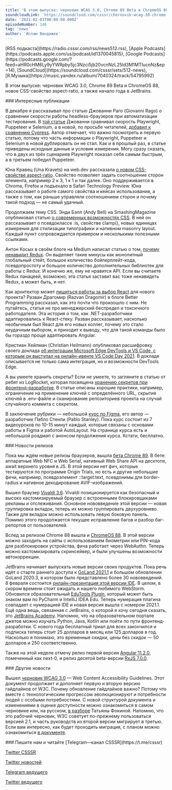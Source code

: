 ```yaml
---
title: 'В этом выпуске: черновик WCAG 3.0, Chrome 89 Beta и ChromeOS 88, новое CSS-свойство aspect-ratio, а также начало года в JetBrains.'
soundcloudLink: 'https://soundcloud.com/csssr/chernovik-wcag-30-chrome-89-beta-i-chromeos-88-vivaldi-36-aspect-ratio-plokhoy-redux'
date: '2021-02-03T00:00:00.000Z'
episodeNumber: 146
tag: 'news'
author: 'Ислам Виндижев'
---
```


<Note>
  [RSS подкаста](https://radio.csssr.com/rss/news512.rss), [Apple Podcasts](https://podcasts.apple.com/us/podcast/id1370045815), [Google Podcasts](https://podcasts.google.com/?feed=aHR0cHM6Ly9yYWRpby5jc3Nzci5jb20vcnNzL25ld3M1MTIucnNz&ep=14), [SoundCloud](https://soundcloud.com/csssr/sets/512-news), [Я.Музыка](https://music.yandex.ru/album/7040324/track/54795992)
</Note>

В этом выпуске: черновик WCAG 3.0, Chrome 89 Beta и ChromeOS 88, новое CSS-свойство aspect-ratio, а также начало года в JetBrains.

<ParagraphWithImage imageName="manWithLaptop" imageSide="right">
  ### Интересные публикации

В декабре я рассказывал про статью Джованни Раго (Giovanni Rago) о сравнении скорости работы headless-браузеров при автоматизации тестирования. В [той статье](https://blog.checklyhq.com/cypress-vs-selenium-vs-playwright-vs-puppeteer-speed-comparison/) Джованни сравнивал скорость Playwright, Puppeteer и Selenium, а в новой, по просьбе читателей, [добавил к сравнению Cypress](https://blog.checklyhq.com/puppeteer-vs-selenium-vs-playwright-speed-comparison/). Автор отмечает, что важно посмотреть и первую статью, потому что часть информации о Playwright, Puppeteer и Selenium в новой дублировать он не стал. Как и в прошлый раз, в статье приведены исходные данные и условия измерения. Могу сразу сказать, что в двух из трёх сценариев Playwright показал себя самым быстрым, а в третьем победил Puppeteer.
</ParagraphWithImage>

Юна Кравец (Una Kravets) на web.dev рассказала [о новом CSS-свойстве aspect-ratio](https://web.dev/aspect-ratio/). Свойство позволяет задать соотношение сторон элемента, например 2 к 3, 1 к 1 и так далее. Оно поддерживается в Chrome, Firefox и подъехало в Safari Technology Preview. Юна рассказывает о работе самого свойства и кейсах использования, а также о том, как раньше управляли соотношением сторон и почему такой подход — не самый удачный.

Продолжаем тему CSS. Энди Бэлл (Andy Bell) на SmashingMagazine опубликовал статью [о современных возможностях CSS](https://www.smashingmagazine.com/2021/02/things-you-can-do-with-css-today/). В ней он рассказывает о псевдоклассе :is, свойстве clamp(), новых единицах измерения для стилизации типографики и нативном masonry layout. Каждый пункт сопровождается примером и несколькими полезными ссылками.

Антон Косых в своём блоге на Medium написал статью о том, [почему ненавидит Redux](https://kelin2025.medium.com/why-ive-never-used-redux-chapter-1-the-reasons-e4ff22e3cee0). Он выделяет такие минусы как монолитный глобальный стейт, большое количество бойлерплейт-кода, псевдопростоту и большое количество дополнительных библиотек для работы с Redux. И конечно же, ему не нравится API. Если вы считаете Redux панацеей, возможно, эта статья заставит вас тоже ненавидеть Redux, а может быть, и нет.

Как архитектор может [лишиться работы за выбор React](https://medium.com/better-programming/i-almost-got-fired-for-choosing-react-in-our-enterprise-app-846ea840841c) для нового проекта? Разван Драгомир (Razvan Dragomir) в блоге Better Programming рассказал, как это почти что произошло с ним. Не пугайтесь, статья не про менеджерский беспредел и токсичного работодателя. Эта история о том, как .NET-разработчики адаптировались к React-стеку. Разван рассказывает, насколько необычным был React для его новых коллег, почему это стало неудачным выбором, и приходит к выводу, что для такой команды было бы гораздо проще адаптировать Angular.

Кристиан Хейлман (Christian Heilmann) опубликовал расшифровку своего доклада [об интеграции Microsoft Edge DevTools и VS Code, с которым он выступал на онлайн-ивенте VS Code Day 2021](https://christianheilmann.com/2021/01/27/bringing-edges-developer-tools-to-vs-code-for-debugging-web-apps-a-talk-at-vs-code-day/). В докладе описывается не только сама интеграция, но и возможности DevTools Edge.

А вы умеете хранить секреты? Если не умеете, то загляните в статью от ребят из LogRocket, которая посвящена [хранению секретов при фронтенд-разработке](https://blog.logrocket.com/best-practices-for-managing-and-storing-secrets-in-frontend-development/). В статье описаны хорошие практики, например, ограничение на применение ключей с определённого URL, скрытие ключей в .env-файле и сканирование репозиториев проекта на случай случайного коммита с секретом.

В заключение рубрики — небольшой [курс по Figma](https://www.figmacrashcourse.com/), его автор — разработчик Пабло Стенли (Pablo Stanley). Пока курс состоит из 7 видеоуроков по 10-15 минут каждый, которые связаны с основами работы в Figma и работой AutoLayout. На странице курса есть и небольшой роадмап с анонсом продолжения курса. Кстати, бесплатно.

<ParagraphWithImage imageName="laptopNews" imageSide="right">
  ### Новости релизов

Пока мы ждём новые релизы браузеров, вышла [бета Chrome 89](https://blog.chromium.org/2021/01/chrome-89-beta-advanced-hardware.html). В бете: аппаратные Web NFC и Web Serial, нативный Web Share API на десктопе, await верхнего уровня в JS. В этой версии нет фич, которые тестируются по программе Origin Trials, но есть и другие небольшие фичи, например, псевдоэлемент ::target:text, псевдонимы для border-radius и нативное декодирование AVIF-изображений.
</ParagraphWithImage>

Вышел браузер [Vivaldi 3.6](https://habr.com/ru/company/vivaldi/blog/539592/). Vivaldi позиционируется как безопасный и высоко кастомизируемый браузер с встроенными блокировщиками рекламы и отслеживания. Основное нововведение этой версии — новая группировка вкладок, теперь их можно группировать двухуровнево. Также для вкладок можно использовать левую боковую панель. Помимо этого продолжается текущее исправление багов и разбор баг-репортов от пользователей.

Вслед за релизом Chrome 88 вышла и [ChromeOS 88](https://chromereleases.googleblog.com/2021/01/stable-channel-update-for-chrome-os_28.html). В этой версии можно заходить на сайты с использованием биометрии или PIN-кода для разблокировки устройства, фича работает через WebAuthn. Теперь можно кастомизировать скринсейвер, и были улучшены возможности автокоррекции.

JetBrains начинает выпускать новые версии своих продуктов. Пока речь идёт о старте раннего доступа к [GoLand 2021.1](https://blog.jetbrains.com/go/2021/01/29/goland-2021-1-eap-begins/) и большом обновлении GoLand 2020.3, в котором было представлено более 30 нововведений. 8 февраля состоится [онлайн-презентация этой версии IDE](https://info.jetbrains.com/goland-webinar-february-2021.html). В целом, в скором времени стоит ожидать и нашего любимого WebStorm. Обновился образовательный [EduTools Plugin](https://blog.jetbrains.com/education/2021/01/28/edutools-plugin-2021-1-is-now-out/), который может быть знаком вам по PyCharm и IntelliJ IDEA Edu. Теперь нумерация плагина совпадает с нумерацией IDE и новая версия вышла с номером 2021.1. Ещё одна вещь, связанная с JetBrains, о которой я хочу сегодня сказать, это [JetBrains Academy](https://www.jetbrains.com/academy/). Напомню, что на образовательном портале джетов можно изучать Python, Java, Kotlin или пойти по пути фронтенд-разработки. С нового года бесплатный триал для всех закончился и подписка теперь стоит 25 долларов в месяц или 125 долларов в год. Насколько я понимаю, это временные скидки, цены без скидок — 50 долларов и 250 соответственно.

Также на этой неделе отмечу релиз первой версии [Angular 11.2.0](https://github.com/angular/angular/releases/tag/11.2.0-next.0), помеченный как next-0, и релиз десятой beta-версии [RxJS 7.0.0](https://github.com/ReactiveX/rxjs/releases/tag/7.0.0-beta.10).

<ParagraphWithImage imageName="laptopDialog" imageSide="right">
  ### Другие новости

Вышел [черновик WCAG 3.0](https://www.w3.org/TR/wcag-3.0/) — Web Content Accessibility Guidelines. Этот документ продолжает и дополняет первую и вторую версию гайдлайнов от W3C. Почему обновление гайдлайнов важно? Потому что вместе с технологическим прогрессом эволюционируют и потребности людей с особыми потребностями. С новой структурой документа и изменениями в оценке доступности можно ознакомиться в самом черновике или, на русском, [в разборе](https://web-standards.ru/articles/wcag3-changes/) Татьяны Фокиной. Напомню, что это рабочий черновик, W3С советует по-прежнему пользоваться версией 2.1, и часть руководств из второй версии мигрирует в третью. Если вам интересно, как будет проходить миграция, с планом можно ознакомиться [в документе](https://docs.google.com/document/d/1aCRXrtmnSSTso-6S_IO9GQ3AKTB4FYt9k92eT_1PWX4/view).
</ParagraphWithImage>

<Note>
  ### Пишите нам и читайте
  [Telegram—канал CSSSR](https://t.me/csssr)

  [Twitter CSSSR](https://twitter.com/csssr_dev)

  [Twitter новостей](https://twitter.com/csssr_news)

  [Telegram ведущего](https://t.me/Vindizh)

  [Twitter ведущего](https://twitter.com/Vindizh)
</Note>
